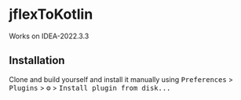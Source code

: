 # jflexToKotlin

Works on IDEA-2022.3.3

## Installation

  Clone and build yourself and install it manually using
  <kbd>Preferences</kbd> > <kbd>Plugins</kbd> > <kbd>⚙️</kbd> > <kbd>Install plugin from disk...</kbd>

